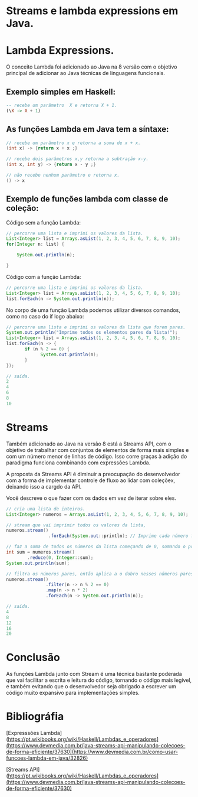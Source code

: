 # Streams e lambda expressions em Java.

# Lambda Expressions.

O conceito Lambda foi adicionado ao Java na 8 versão com o objetivo principal de adicionar ao Java técnicas de linguagens funcionais.

## Exemplo simples em Haskell:

```Haskell
-- recebe um parâmetro  X e retorna X + 1.
(\X -> X + 1)
```

## As funções Lambda em Java tem a síntaxe:
```Java
// recebe um parâmetro x e retorna a soma de x + x.
(int x) -> {return x + x ;}

// recebe dois parâmetros x,y retorna a subtração x-y.
(int x, int y) -> {return x - y ;}

// não recebe nenhum parâmetro e retorna x.
() -> x
```

## Exemplo de funções lambda com classe de coleção:
Código sem a função Lambda:
```Java
// percorre uma lista e imprimi os valores da lista.
List<Integer> list = Arrays.asList(1, 2, 3, 4, 5, 6, 7, 8, 9, 10);
for(Integer n: list) {

    System.out.println(n);

}
```
Código com a função Lambda:
```Java
// percorre uma lista e imprimi os valores da lista.
List<Integer> list = Arrays.asList(1, 2, 3, 4, 5, 6, 7, 8, 9, 10);
list.forEach(n -> System.out.println(n));
```
No corpo de uma função Lambda podemos utilizar diversos comandos, como no caso do if logo abaixo:
```Java
// percorre uma lista e imprimi os valores da lista que forem pares.
System.out.println("Imprime todos os elementos pares da lista!");
List<Integer> list = Arrays.asList(1, 2, 3, 4, 5, 6, 7, 8, 9, 10);
list.forEach(n -> {
       if (n % 2 == 0) {
             System.out.println(n);
       }
});

// saída.
2
4
6
8
10
```

# Streams

Também adicionado ao Java na versão 8 está a Streams API, com o objetivo de trabalhar com conjuntos de elementos de forma mais simples e com um número menor de linhas de código. Isso corre graças à adição do paradigma funciona combinando com expressões Lambda.

A proposta da Streams API é diminuir a preocupação do desenvolvedor com a forma de implementar controle de fluxo ao lidar com coleçõex, deixando isso a cargdo da API.

Você descreve o que fazer com os dados em vez de iterar sobre eles. 

```Java
// cria uma lista de inteiros.
List<Integer> numeros = Arrays.asList(1, 2, 3, 4, 5, 6, 7, 8, 9, 10);

// stream que vai imprimir todos os valores da lista,
numeros.stream()
                .forEach(System.out::println); // Imprime cada número filtrado

// faz a soma de todos os números da lista começando de 0, somando o próximo valor até o fim da lista.
int sum = numeros.stream()
        .reduce(0, Integer::sum); 
System.out.println(sum);

// filtra os números pares, então aplica a o dobro nesses números pares, e os imprime na tela.
numeros.stream()
               .filter(n -> n % 2 == 0) 
               .map(n -> n * 2) 
               .forEach(n -> System.out.println(n));

// saída.
4
8
12
16
20
```

# Conclusão

As funções Lambda junto com Stream é uma técnica bastante poderada que vai facilitar a escrita e leitura do código, tornando o código mais legível,  e também evitando que o desenvolvedor seja obrigado a escrever um código muito expansivo para implementações simples.

# Bibliográfia

[Expresssões Lambda](https://pt.wikibooks.org/wiki/Haskell/Lambdas_e_operadores](https://www.devmedia.com.br/java-streams-api-manipulando-colecoes-de-forma-eficiente/37630](https://www.devmedia.com.br/como-usar-funcoes-lambda-em-java/32826)

[Streams API](https://pt.wikibooks.org/wiki/Haskell/Lambdas_e_operadores](https://www.devmedia.com.br/java-streams-api-manipulando-colecoes-de-forma-eficiente/37630)
